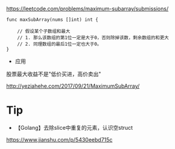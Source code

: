 



https://leetcode.com/problems/maximum-subarray/submissions/


```
func maxSubArray(nums []int) int {
    
    // 假设某个子数组和最大
    // 1. 那么该数组的第1位一定是大于0，否则除掉该数，剩余数组的和更大
    // 2. 同理数组的最后1位一定也大于0。
}
```

* 应用

股票最大收益不是"低价买进，高价卖出"

http://yeziahehe.com/2017/09/21/MaximumSubArray/



# Tip

* 【Golang】去除slice中重复的元素，认识空struct

https://www.jianshu.com/p/5430eebd715c


